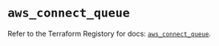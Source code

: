 # `aws_connect_queue`

Refer to the Terraform Registory for docs: [`aws_connect_queue`](https://registry.terraform.io/providers/hashicorp/aws/5.23.1/docs/resources/connect_queue).
